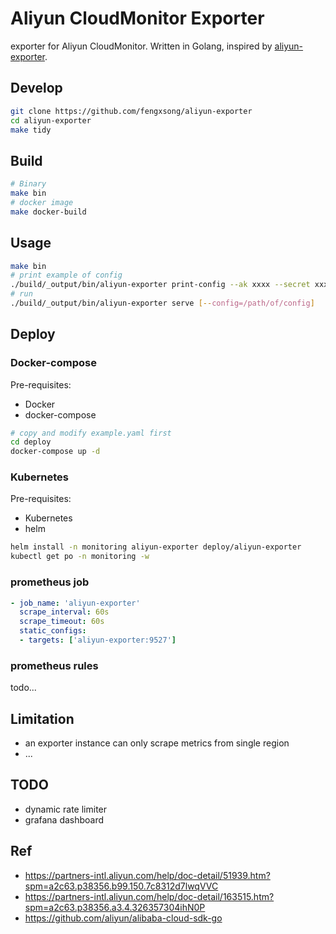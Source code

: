 # Aliyun CloudMonitor Exporter

exporter for Aliyun CloudMonitor. Written in Golang, inspired by [aliyun-exporter](https://github.com/aylei/aliyun-exporter).

## Develop

```bash
git clone https://github.com/fengxsong/aliyun-exporter
cd aliyun-exporter
make tidy
```

## Build

```bash
# Binary
make bin
# docker image
make docker-build
```

## Usage

```bash
make bin
# print example of config
./build/_output/bin/aliyun-exporter print-config --ak xxxx --secret xxxx [NAMESPACES...]
# run
./build/_output/bin/aliyun-exporter serve [--config=/path/of/config]
```

## Deploy

### Docker-compose

Pre-requisites:

- Docker
- docker-compose

```bash
# copy and modify example.yaml first
cd deploy
docker-compose up -d
```

### Kubernetes

Pre-requisites:

- Kubernetes
- helm

```bash
helm install -n monitoring aliyun-exporter deploy/aliyun-exporter
kubectl get po -n monitoring -w
```

### prometheus job

```yaml
- job_name: 'aliyun-exporter'
  scrape_interval: 60s
  scrape_timeout: 60s
  static_configs:
  - targets: ['aliyun-exporter:9527']
```

### prometheus rules

todo...

## Limitation

- an exporter instance can only scrape metrics from single region
- ...

## TODO

- dynamic rate limiter
- grafana dashboard

## Ref

- https://partners-intl.aliyun.com/help/doc-detail/51939.htm?spm=a2c63.p38356.b99.150.7c8312d7lwqVVC
- https://partners-intl.aliyun.com/help/doc-detail/163515.htm?spm=a2c63.p38356.a3.4.326357304ihN0P
- https://github.com/aliyun/alibaba-cloud-sdk-go